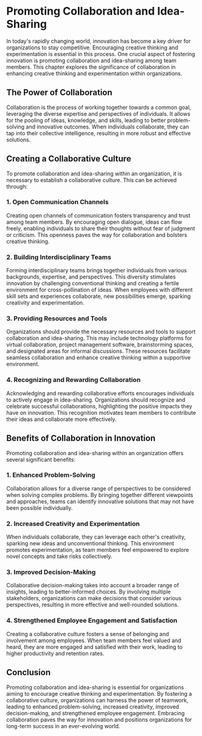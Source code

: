 Promoting Collaboration and Idea-Sharing
=================================================

In today's rapidly changing world, innovation has become a key driver for organizations to stay competitive. Encouraging creative thinking and experimentation is essential in this process. One crucial aspect of fostering innovation is promoting collaboration and idea-sharing among team members. This chapter explores the significance of collaboration in enhancing creative thinking and experimentation within organizations.

The Power of Collaboration
--------------------------

Collaboration is the process of working together towards a common goal, leveraging the diverse expertise and perspectives of individuals. It allows for the pooling of ideas, knowledge, and skills, leading to better problem-solving and innovative outcomes. When individuals collaborate, they can tap into their collective intelligence, resulting in more robust and effective solutions.

Creating a Collaborative Culture
--------------------------------

To promote collaboration and idea-sharing within an organization, it is necessary to establish a collaborative culture. This can be achieved through:

### 1. Open Communication Channels

Creating open channels of communication fosters transparency and trust among team members. By encouraging open dialogue, ideas can flow freely, enabling individuals to share their thoughts without fear of judgment or criticism. This openness paves the way for collaboration and bolsters creative thinking.

### 2. Building Interdisciplinary Teams

Forming interdisciplinary teams brings together individuals from various backgrounds, expertise, and perspectives. This diversity stimulates innovation by challenging conventional thinking and creating a fertile environment for cross-pollination of ideas. When employees with different skill sets and experiences collaborate, new possibilities emerge, sparking creativity and experimentation.

### 3. Providing Resources and Tools

Organizations should provide the necessary resources and tools to support collaboration and idea-sharing. This may include technology platforms for virtual collaboration, project management software, brainstorming spaces, and designated areas for informal discussions. These resources facilitate seamless collaboration and enhance creative thinking within a supportive environment.

### 4. Recognizing and Rewarding Collaboration

Acknowledging and rewarding collaborative efforts encourages individuals to actively engage in idea-sharing. Organizations should recognize and celebrate successful collaborations, highlighting the positive impacts they have on innovation. This recognition motivates team members to contribute their ideas and collaborate more effectively.

Benefits of Collaboration in Innovation
---------------------------------------

Promoting collaboration and idea-sharing within an organization offers several significant benefits:

### 1. Enhanced Problem-Solving

Collaboration allows for a diverse range of perspectives to be considered when solving complex problems. By bringing together different viewpoints and approaches, teams can identify innovative solutions that may not have been possible individually.

### 2. Increased Creativity and Experimentation

When individuals collaborate, they can leverage each other's creativity, sparking new ideas and unconventional thinking. This environment promotes experimentation, as team members feel empowered to explore novel concepts and take risks collectively.

### 3. Improved Decision-Making

Collaborative decision-making takes into account a broader range of insights, leading to better-informed choices. By involving multiple stakeholders, organizations can make decisions that consider various perspectives, resulting in more effective and well-rounded solutions.

### 4. Strengthened Employee Engagement and Satisfaction

Creating a collaborative culture fosters a sense of belonging and involvement among employees. When team members feel valued and heard, they are more engaged and satisfied with their work, leading to higher productivity and retention rates.

Conclusion
----------

Promoting collaboration and idea-sharing is essential for organizations aiming to encourage creative thinking and experimentation. By fostering a collaborative culture, organizations can harness the power of teamwork, leading to enhanced problem-solving, increased creativity, improved decision-making, and strengthened employee engagement. Embracing collaboration paves the way for innovation and positions organizations for long-term success in an ever-evolving world.
